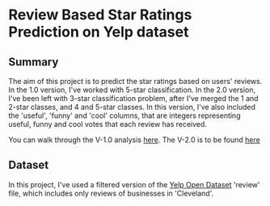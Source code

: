 # Review Based Star Ratings Prediction on Yelp dataset

## Summary
The aim of this project is to predict the star ratings based on users' reviews. In the 1.0 version, I've worked with 5-star classification. In the 2.0 version, I've been left with 3-star classification problem, after I've merged the 1 and 2-star classes, and 4 and 5-star classes. In this version, I've also included the 'useful', 'funny' and 'cool' columns, that are integers representing useful, funny and cool votes that each review has received. 

You can walk through the V-1.0 analysis [here](https://github.com/qarchli/Review-Based-Rating-Prediction/blob/master/Review%20based%20rating%20prediction-V1.0.ipynb). 
The V-2.0 is to be found [here](https://github.com/qarchli/Review-Based-Rating-Prediction/blob/master/Review%20based%20rating%20prediction-V2.0.ipynb)

## Dataset

In this project, I've used a filtered version of the [Yelp Open Dataset](https://www.yelp.com/dataset) 'review' file, which includes only reviews of businesses in 'Cleveland'.
